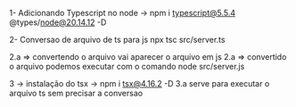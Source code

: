 1- Adicionando Typescript no node -> npm i typescript@5.5.4 @types/node@20.14.12 -D

2- Conversao de arquivo de ts para js
npx tsc src/server.ts

2.a => convertendo o arquivo vai aparecer o arquivo em js
2.a => convertido o arquivo podemos executar com o comando node src/server.js

3 -> instalação do tsx -> npm i tsx@4.16.2 -D
3.a serve para executar o arquivo ts sem precisar a conversao  